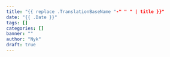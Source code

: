 ```yaml
---
title: "{{ replace .TranslationBaseName "-" " " | title }}"
date: "{{ .Date }}"
tags: []
categories: []
banner: ""
author: "Nyk"
draft: true
---
```


